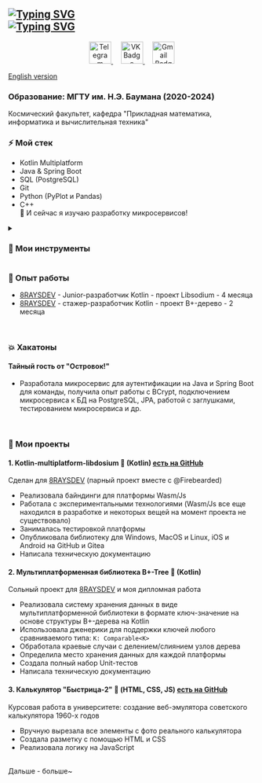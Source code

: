 <h2>
  <a href="https://git.io/typing-svg"><img src="https://readme-typing-svg.demolab.com?font=Fira+Code&weight=500&duration=1&pause=10000&color=082264&width=435&lines=Hi+there%2C+I'm+Masha+%F0%9F%91%8B" alt="Typing SVG" /></a><br>
  <a href="https://git.io/typing-svg"><img src="https://readme-typing-svg.demolab.com?font=Fira+Code&weight=500&size=25&pause=10000&color=3972CD&center=true&width=435&lines=%3E+Junior+Kotlin+developer" alt="Typing SVG" /></a>
</h2>



<div align="center" id="badges">
  <a href="https://t.me/suspiciousplacebo">
    <img src="https://github.com/user-attachments/assets/ba617052-ba28-4ddb-ae96-7796906df4ee" width="45" alt="Telegram Badge"/>
  </a>&nbsp;&nbsp;&nbsp;
  <a href="https://vk.com/suspiciousplacebo">
    <img src="https://github.com/user-attachments/assets/f0de167d-b515-4846-8cde-db7e35886d63"  width="45" alt="VK Badge"/>
  </a>&nbsp;&nbsp;&nbsp;
  <a href="mailto:suspiciousplacebo@gmail.com">
    <img src="https://github.com/user-attachments/assets/748a3070-4734-4ad6-bfcf-b2593c5567ef"  width="45" alt="Gmail Badge"/>
  </a>
</div>

[English version](https://github.com/PlaceboAddict/PlaceboAddict/blob/main/README_EN.md)

### Образование: МГТУ им. Н.Э. Баумана (2020-2024)
Космический факультет, кафедра "Прикладная математика, информатика и вычислительная техника"



### ⚡ Мой стек
* Kotlin Multiplatform
* Java & Spring Boot
* SQL (PostgreSQL)
* Git
* Python (PyPlot и Pandas)
* C++
<br>🌱 И сейчас я изучаю разработку микросервисов!



<details>
<summary><h3> 🔧 Мои инструменты</h3></summary>
<div style="margin-left:100px" align="left" id="tools">
  &nbsp;&nbsp;&nbsp;&nbsp;&nbsp;<img src="https://github.com/user-attachments/assets/3c8fb67b-73ab-4fc7-ac85-1dfce12464fe" width="50" alt="IntellijIDEA Badge"/>&nbsp;
  <img src="https://github.com/user-attachments/assets/e09f33b0-c1f2-42ef-a5b1-34b1cdb6c8f7" width="50" alt="IntellijIDEA Badge"/>&nbsp;
  <img src="https://github.com/user-attachments/assets/5a4eee0e-da92-47c8-b72e-798bd78d1eae" width="50" alt="IntellijIDEA Badge"/>&nbsp;
  <img src="https://github.com/user-attachments/assets/729cda5c-6f3e-42c9-b603-be79712855da" width="50" alt="IntellijIDEA Badge"/>&nbsp;
  <img src="https://github.com/user-attachments/assets/9d66e3ea-006a-47b2-a69f-60b8182d1cfe" width="50" alt="IntellijIDEA Badge"/>&nbsp;
  <img src="https://github.com/user-attachments/assets/a41a5074-9049-4917-9190-b8c10c86e267" width="50" alt="IntellijIDEA Badge"/>&nbsp;
  <img src="https://github.com/user-attachments/assets/06570b79-bf89-466a-803e-e19450a00e1d" width="50" alt="IntellijIDEA Badge"/>&nbsp;
  <img src="https://github.com/user-attachments/assets/30a90aaf-0648-4d70-982d-f3a497d0c669" width="50" alt="IntellijIDEA Badge"/>&nbsp;
</div>
</details>


### 💼 Опыт работы
 - [8RAYSDEV](https://8-rays.dev/) - Junior-разработчик Kotlin - проект Libsodium - 4 месяца
 - [8RAYSDEV](https://8-rays.dev/) - стажер-разработчик Kotlin - проект B+-дерево - 2 месяца

<br>

### 💥 Хакатоны
#### Тайный гость от "Островок!"
- Разработала микросервис для аутентификации на Java и Spring Boot для команды, получила опыт работы с BCrypt, подключением микросервиса к БД на PostgreSQL,
  JPA, работой с заглушками, тестированием микросервиса и др.
<br>

### 🐳 Мои проекты

<!--
[![Readme Card](https://github-readme-stats.vercel.app/api/pin/?username=PlaceboAddict&repo=kotlin-multiplatform-libsodium
)](https://github.com/PlaceboAddict/kotlin-multiplatform-libsodium)
-->
 #### **1. Kotlin-multiplatform-libdosium 🧂** (Kotlin) [есть на GitHub](https://github.com/PlaceboAddict/kotlin-multiplatform-libsodium)
Сделан для [8RAYSDEV](https://8-rays.dev/)  (парный проект вместе с @Firebearded)
- Реализовала байндинги для платформы Wasm/Js
- Работала с экспериментальными технологиями (Wasm/Js все еще находился в разработке и некоторых вещей на момент проекта не существовало)
- Занималась тестировкой платформы
- Опубликовала библиотеку для Windows, MacOS и Linux, iOS и Android на GitHub и Gitea
- Написала техническую документацию

#### **2. Мультиплатформенная библиотека B+-Tree 🍃 (Kotlin)**
Сольный проект для [8RAYSDEV](https://8-rays.dev/) и моя дипломная работа
- Реализовала систему хранения данных в виде мультиплатформенной библиотеки в формате ключ-значение на основе структуры B+-дерева на Kotlin
- Использовала дженерики для поддержки ключей любого сравниваемого типа: ```K: Comparable<K>``` 
- Обработала краевые случаи с делением/слиянием узлов дерева
- Определила место хранения данных для каждой платформы
- Создала полный набор Unit-тестов 
- Написала техническую документацию

#### **3. Калькулятор "Быстрица-2" 💾** (HTML, CSS, JS) [есть на GitHub](https://github.com/PlaceboAddict/Bystritsa-2) 
Курсовая работа в университете: создание веб-эмулятора советского калькулятора 1960-х годов
- Вручную вырезала все элементы с фото реального калькулятора
- Создала разметку с помощью HTML и CSS
- Реализовала логику на JavaScript 



<br>Дальше - больше~


<!--
#082264FF
![gmail-svgrepo-com](https://github.com/user-attachments/assets/a23c0dbe-c37f-4d5b-ac6f-cb3d485467d3)

**PlaceboAddict/PlaceboAddict** is a ✨ _special_ ✨ repository because its `README.md` (this file) appears on your GitHub profile.

Here are some ideas to get you started:

- 🔭 I’m currently working on ...
- 🌱 I’m currently learning ...
- 👯 I’m looking to collaborate on ...
- 🤔 I’m looking for help with ...
- 💬 Ask me about ...
- 📫 How to reach me: ...
- 😄 Pronouns: ...
- ⚡ Fun fact: ...

![androidstudio-original-wordmark](https://github.com/user-attachments/assets/e09f33b0-c1f2-42ef-a5b1-34b1cdb6c8f7)
![github-original-wordmark](https://github.com/user-attachments/assets/5a4eee0e-da92-47c8-b72e-798bd78d1eae)
![Gitea SVG Icon](https://github.com/user-attachments/assets/729cda5c-6f3e-42c9-b603-be79712855da)
![blender-logo](https://github.com/user-attachments/assets/30a90aaf-0648-4d70-982d-f3a497d0c669)

![AutoDesk AutoCAD](https://github.com/user-attachments/assets/17727c8f-309c-4deb-9267-0f8e72d9d81f)
![visualstudio-original](https://github.com/user-attachments/assets/9d66e3ea-006a-47b2-a69f-60b8182d1cfe)
![postgresql-original](https://github.com/user-attachments/assets/a41a5074-9049-4917-9190-b8c10c86e267)
![ubuntu-original-wordmark](https://github.com/user-attachments/assets/06570b79-bf89-466a-803e-e19450a00e1d)



![intellij-original](https://github.com/user-attachments/assets/3c8fb67b-73ab-4fc7-ac85-1dfce12464fe)
![Telegram_logo_icon](https://github.com/user-attachments/assets/e9bd157f-1e84-4679-99fc-8fad92d293b2)
![Google Gmail SVG Icon](https://github.com/user-attachments/assets/748a3070-4734-4ad6-bfcf-b2593c5567ef)
![VKLogo](https://github.![Telegram_logo_icon](https://github.com/user-attachments/assets/d9db9c79-ecb5-4305-ac2f-1566a8665f42)
com/user-attachments/assets/f0de167d-b515-4846-8cde-db7e35886d63)
![telegram](https://github.com/user-attachments/assets/ba617052-ba28-4ddb-ae96-7796906df4ee)
-->

